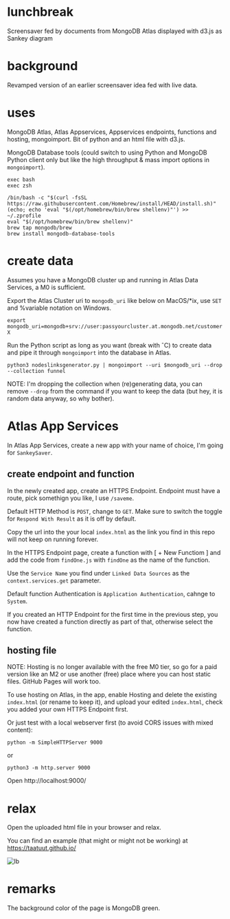 # lunchbreak
Screensaver fed by documents from MongoDB Atlas displayed with d3.js as Sankey diagram

# background

Revamped version of an earlier screensaver idea fed with live data.

# uses

MongoDB Atlas, Atlas Appservices, Appservices endpoints, functions and hosting, mongoimport. Bit of python and an html file with d3.js.

MongoDB Database tools (could switch to using Python and MongoDB Python client only but like the high throughput & mass import options in `mongoimport`).

```
exec bash
exec zsh
```

```
/bin/bash -c "$(curl -fsSL https://raw.githubusercontent.com/Homebrew/install/HEAD/install.sh)"
(echo; echo 'eval "$(/opt/homebrew/bin/brew shellenv)"') >> ~/.zprofile
eval "$(/opt/homebrew/bin/brew shellenv)"
brew tap mongodb/brew
brew install mongodb-database-tools
```

# create data

Assumes you have a MongoDB cluster up and running in Atlas Data Services, a M0 is sufficient.

Export the Atlas Cluster uri to `mongodb_uri` like below on MacOS/*ix, use `SET` and %variable notation on Windows.

`export mongodb_uri=mongodb+srv://user:passyourcluster.at.mongodb.net/customerX`

Run the Python script as long as you want (break with ˆC) to create data and pipe it through `mongoimport` into the database in Atlas.

`python3 nodeslinksgenerator.py | mongoimport --uri $mongodb_uri --drop --collection funnel`

NOTE: I'm dropping the collection when (re)generating data, you can remove `--drop` from the command if you want to keep the data (but hey, it is random data anyway, so why bother). 

# Atlas App Services

In Atlas App Services, create a new app with your name of choice, I'm going for `SankeySaver`.

## create endpoint and function

In the newly created app, create an HTTPS Endpoint. Endpoint must have a route, pick somethign you like, I use `/saveme`.

Default HTTP Method is `POST`, change to `GET`. Make sure to switch the toggle for `Respond With Result` as it is off by default.

Copy the url into the your local `index.html` as the link you find in this repo will not keep on running forever.

In the HTTPS Endpoint page, create a function with [ + New Functiom ] and add the code from `findOne.js` with `findOne` as the name of the function.

Use the `Service Name` you find under `Linked Data Sources` as the `context.services.get` parameter.

Default function Authentication is `Application Authentication`, cahnge to `System`.

If you created an HTTP Endpoint for the first time in the previous step, you now have created a function directly as part of that, otherwise select the function.

## hosting file

NOTE: Hosting is no longer available with the free M0 tier, so go for a paid version like an M2 or use another (free) place where you can host static files. GitHub Pages will work too.

To use hosting on Atlas, in the app, enable Hosting and delete the existing `index.html` (or rename to keep it), and upload your edited `index.html`, check you added your own HTTPS Endpoint first.

Or just test with a local webserver first (to avoid CORS issues with mixed content):

```
python -m SimpleHTTPServer 9000
```

or 

```
python3 -m http.server 9000
```

Open http://localhost:9000/

# relax

Open the uploaded html file in your browser and relax.

You can find an example (that might or might not be working) at https://taatuut.github.io/

![lb](https://user-images.githubusercontent.com/2260360/189126305-2073c8e9-640e-42df-ad8e-d1aa74a22eb8.png)

# remarks

The background color of the page is MongoDB green.

